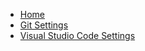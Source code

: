 - [Home](/ "Home")
- [Git Settings](coding/cac/git-settings "Git Settings")
- [Visual Studio Code Settings](coding/cac/vscode-settings "Visual Studio Code Settings")
